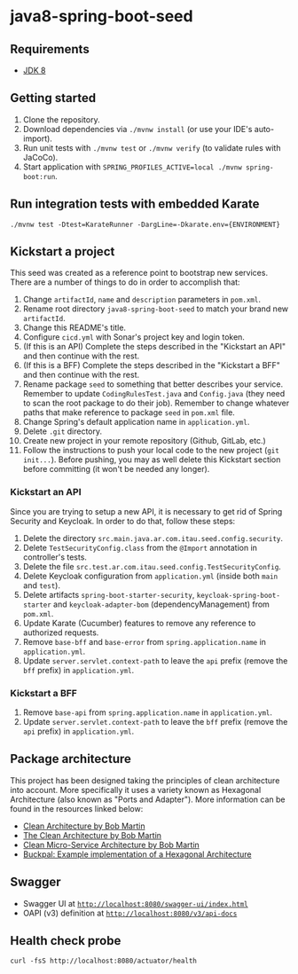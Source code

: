 # java8-spring-boot-seed

## Requirements

- [JDK 8](https://adoptium.net/es/temurin/releases)

## Getting started

1. Clone the repository.
2. Download dependencies via `./mvnw install` (or use your IDE's auto-import).
3. Run unit tests with `./mvnw test` or `./mvnw verify` (to validate rules with JaCoCo).
4. Start application with `SPRING_PROFILES_ACTIVE=local ./mvnw spring-boot:run`.

## Run integration tests with embedded Karate

`./mvnw test -Dtest=KarateRunner -DargLine=-Dkarate.env={ENVIRONMENT}`

## Kickstart a project

This seed was created as a reference point to bootstrap new services. There are a number of things to do in order to 
accomplish that:

1. Change `artifactId`, `name` and `description` parameters in `pom.xml`.
2. Rename root directory `java8-spring-boot-seed` to match your brand new `artifactId`.
3. Change this README's title.
4. Configure `cicd.yml` with Sonar's project key and login token.
5. (If this is an API) Complete the steps described in the "Kickstart an API" and then continue with the rest.
6. (If this is a BFF) Complete the steps described in the "Kickstart a BFF" and then continue with the rest.
7. Rename package `seed` to something that better describes your service. Remember to update `CodingRulesTest.java` and 
`Config.java` (they need to scan the root package to do their job). Remember to change whatever paths that make 
reference to package `seed` in `pom.xml` file.
8. Change Spring's default application name in `application.yml`.
9. Delete `.git` directory.
10. Create new project in your remote repository (Github, GitLab, etc.)
11. Follow the instructions to push your local code to the new project (`git init...`). Before pushing, you may as well 
delete this Kickstart section before committing (it won't be needed any longer).

### Kickstart an API

Since you are trying to setup a new API, it is necessary to get rid of Spring Security and Keycloak. In order to do 
that, follow these steps:

1. Delete the directory `src.main.java.ar.com.itau.seed.config.security`.
2. Delete `TestSecurityConfig.class` from the `@Import` annotation in controller's tests.
3. Delete the file `src.test.ar.com.itau.seed.config.TestSecurityConfig`.
4. Delete Keycloak configuration from `application.yml` (inside both `main` and `test`).
5. Delete artifacts `spring-boot-starter-security`, `keycloak-spring-boot-starter` and `keycloak-adapter-bom`
   (dependencyManagement) from `pom.xml`.
6. Update Karate (Cucumber) features to remove any reference to authorized requests.
7. Remove `base-bff` and `base-error` from `spring.application.name` in `application.yml`.
8. Update `server.servlet.context-path` to leave the `api` prefix (remove the `bff` prefix) in `application.yml`.

### Kickstart a BFF

1. Remove `base-api` from `spring.application.name` in `application.yml`. 
2. Update `server.servlet.context-path` to leave the `bff` prefix (remove the `api` prefix) in `application.yml`.

## Package architecture

This project has been designed taking the principles of clean architecture into account. More specifically it uses 
a variety known as Hexagonal Architecture (also known as "Ports and Adapter"). More information can be found in the
resources linked below:

- [Clean Architecture by Bob Martin](https://blog.cleancoder.com/uncle-bob/2011/11/22/Clean-Architecture.html)
- [The Clean Architecture by Bob Martin](https://blog.cleancoder.com/uncle-bob/2012/08/13/the-clean-architecture.html)
- [Clean Micro-Service Architecture by Bob Martin](https://blog.cleancoder.com/uncle-bob/2014/10/01/CleanMicroserviceArchitecture.html)
- [Buckpal: Example implementation of a Hexagonal Architecture](https://github.com/thombergs/buckpal)

## Swagger

- Swagger UI at [`http://localhost:8080/swagger-ui/index.html`](http://localhost:8080/swagger-ui/index.html)
- OAPI (v3) definition at [`http://localhost:8080/v3/api-docs`](http://localhost:8080/v3/api-docs)

## Health check probe

`curl -fsS http://localhost:8080/actuator/health`
